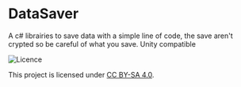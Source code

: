 # DataSaver
A c# librairies to save data with a simple line of code, the save aren't crypted so be careful of what you save. Unity compatible

![Licence](https://img.shields.io/badge/license-CC%20BY--SA%204.0-lightgrey)

This project is licensed under [CC BY-SA 4.0](https://creativecommons.org/licenses/by-sa/4.0/).

